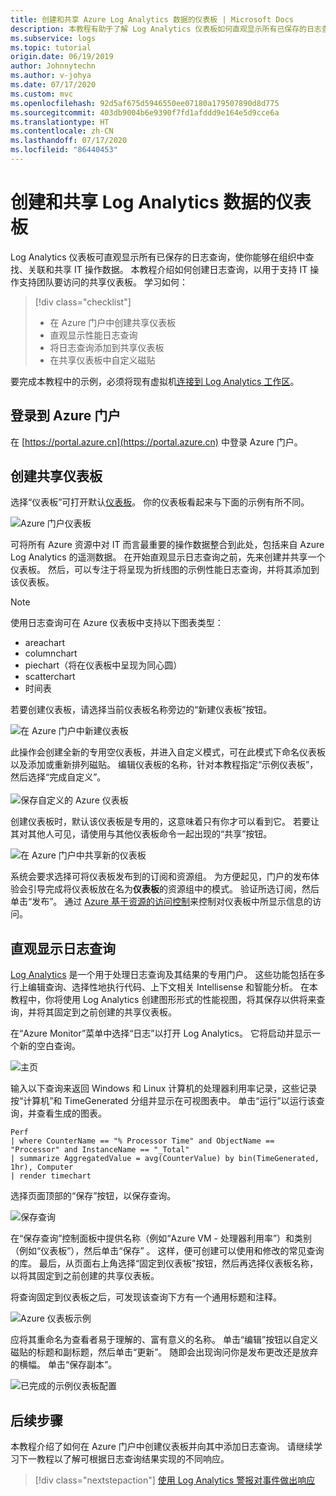 ```yaml
---
title: 创建和共享 Azure Log Analytics 数据的仪表板 | Microsoft Docs
description: 本教程有助于了解 Log Analytics 仪表板如何直观显示所有已保存的日志查询，从而提供单个可重用功能区来查看环境。
ms.subservice: logs
ms.topic: tutorial
origin.date: 06/19/2019
author: Johnnytechn
ms.author: v-johya
ms.date: 07/17/2020
ms.custom: mvc
ms.openlocfilehash: 92d5af675d5946550ee07180a179507890d8d775
ms.sourcegitcommit: 403db9004b6e9390f7fd1afddd9e164e5d9cce6a
ms.translationtype: HT
ms.contentlocale: zh-CN
ms.lasthandoff: 07/17/2020
ms.locfileid: "86440453"
---
```

# <a name="create-and-share-dashboards-of-log-analytics-data"></a>创建和共享 Log Analytics 数据的仪表板

Log Analytics 仪表板可直观显示所有已保存的日志查询，使你能够在组织中查找、关联和共享 IT 操作数据。  本教程介绍如何创建日志查询，以用于支持 IT 操作支持团队要访问的共享仪表板。  学习如何：

> [!div class="checklist"]
> * 在 Azure 门户中创建共享仪表板
> * 直观显示性能日志查询 
> * 将日志查询添加到共享仪表板 
> * 在共享仪表板中自定义磁贴

要完成本教程中的示例，必须将现有虚拟机[连接到 Log Analytics 工作区](../../azure-monitor/learn/quick-collect-azurevm.md)。  
 
## <a name="sign-in-to-azure-portal"></a>登录到 Azure 门户
在 [https://portal.azure.cn](https://portal.azure.cn) 中登录 Azure 门户。 

## <a name="create-a-shared-dashboard"></a>创建共享仪表板
选择“仪表板”可打开默认[仪表板](../../azure-portal/azure-portal-dashboards.md)。 你的仪表板看起来与下面的示例有所不同。

![Azure 门户仪表板](./media/tutorial-logs-dashboards/log-analytics-portal-dashboard.png)

可将所有 Azure 资源中对 IT 而言最重要的操作数据整合到此处，包括来自 Azure Log Analytics 的遥测数据。  在开始直观显示日志查询之前，先来创建并共享一个仪表板。  然后，可以专注于将呈现为折线图的示例性能日志查询，并将其添加到该仪表板。  

> [!NOTE]
> 使用日志查询可在 Azure 仪表板中支持以下图表类型：
> - areachart
> - columnchart
> - piechart（将在仪表板中呈现为同心圆）
> - scatterchart
> - 时间表

若要创建仪表板，请选择当前仪表板名称旁边的“新建仪表板”按钮。

![在 Azure 门户中新建仪表板](./media/tutorial-logs-dashboards/log-analytics-create-dashboard-01.png)

此操作会创建全新的专用空仪表板，并进入自定义模式，可在此模式下命名仪表板以及添加或重新排列磁贴。 编辑仪表板的名称，针对本教程指定“示例仪表板”，然后选择“完成自定义”。<br><br> ![保存自定义的 Azure 仪表板](./media/tutorial-logs-dashboards/log-analytics-create-dashboard-02.png)

创建仪表板时，默认该仪表板是专用的，这意味着只有你才可以看到它。 若要让其对其他人可见，请使用与其他仪表板命令一起出现的“共享”按钮。

![在 Azure 门户中共享新的仪表板](./media/tutorial-logs-dashboards/log-analytics-share-dashboard.png) 

系统会要求选择可将仪表板发布到的订阅和资源组。 为方便起见，门户的发布体验会引导完成将仪表板放在名为**仪表板**的资源组中的模式。  验证所选订阅，然后单击“发布”。  通过 [Azure 基于资源的访问控制](../../role-based-access-control/role-assignments-portal.md)来控制对仪表板中所显示信息的访问。   

## <a name="visualize-a-log-query"></a>直观显示日志查询
[Log Analytics](../log-query/get-started-portal.md) 是一个用于处理日志查询及其结果的专用门户。 这些功能包括在多行上编辑查询、选择性地执行代码、上下文相关 Intellisense 和智能分析。 在本教程中，你将使用 Log Analytics 创建图形形式的性能视图，将其保存以供将来查询，并将其固定到之前创建的共享仪表板。

在“Azure Monitor”菜单中选择“日志”以打开 Log Analytics。 它将启动并显示一个新的空白查询。

![主页](./media/tutorial-logs-dashboards/homepage.png)

输入以下查询来返回 Windows 和 Linux 计算机的处理器利用率记录，这些记录按“计算机”和 TimeGenerated 分组并显示在可视图表中。 单击“运行”以运行该查询，并查看生成的图表。

```Kusto
Perf 
| where CounterName == "% Processor Time" and ObjectName == "Processor" and InstanceName == "_Total" 
| summarize AggregatedValue = avg(CounterValue) by bin(TimeGenerated, 1hr), Computer 
| render timechart
```

选择页面顶部的“保存”按钮，以保存查询。

![保存查询](./media/tutorial-logs-dashboards/save-query.png)

在“保存查询”控制面板中提供名称（例如“Azure VM - 处理器利用率”）和类别（例如“仪表板”），然后单击“保存” 。  这样，便可创建可以使用和修改的常见查询的库。  最后，从页面右上角选择“固定到仪表板”按钮，然后再选择仪表板名称，以将其固定到之前创建的共享仪表板。

将查询固定到仪表板之后，可发现该查询下方有一个通用标题和注释。

![Azure 仪表板示例](./media/tutorial-logs-dashboards/log-analytics-modify-dashboard-01.png)

 应将其重命名为查看者易于理解的、富有意义的名称。  单击“编辑”按钮以自定义磁贴的标题和副标题，然后单击“更新”。  随即会出现询问你是发布更改还是放弃的横幅。  单击“保存副本”。  

![已完成的示例仪表板配置](./media/tutorial-logs-dashboards/log-analytics-modify-dashboard-02.png)

## <a name="next-steps"></a>后续步骤
本教程介绍了如何在 Azure 门户中创建仪表板并向其中添加日志查询。  请继续学习下一教程以了解可根据日志查询结果实现的不同响应。  

> [!div class="nextstepaction"]
> [使用 Log Analytics 警报对事件做出响应](tutorial-response.md)

